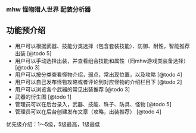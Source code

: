 ### mhw 怪物猎人世界 配装分析器

## 功能预介绍

- 用户可以根据武器、技能分类选择（包含套装技能）、防御、耐性，智能推荐出装 [@todo 5]
- 用户可以手动选择出装，并查看组合技能和属性（同mhw游戏类装备选择）[@todo 3]
- 用户可以按分类查看怪物介绍，弱点，常出现位置，以及攻略 [@todo 4]
- 用户可以自己发布怪物攻略或者评论到对应怪物的介绍栏目下 [@todo 2]
- 用户可以浏览各个武器的常见出装推荐 [@todo 3]
- 武器的衍生图 [@todo 1]
- 管理员可以在后台录入，武器、技能、珠子、防具、怪物 [@todo 5]
- 管理员可以在后台创建发布文章（攻略，出装推荐） [@todo 4]

优先级介绍：1～5级，5级最高，1级最低